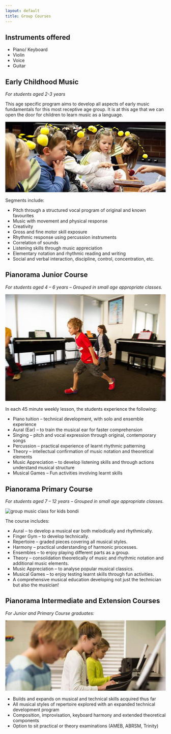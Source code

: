 ```yaml
---
layout: default
title: Group Courses
---
```


<!-- Global site tag (gtag.js) - Google Analytics -->
<script async src="https://www.googletagmanager.com/gtag/js?id=UA-129670238-1"></script>
<script>
  window.dataLayer = window.dataLayer || [];
  function gtag(){dataLayer.push(arguments);}
  gtag('js', new Date());

  gtag('config', 'UA-129670238-1');
</script>

## Instruments offered
* Piano/ Keyboard
* Violin
* Voice
* Guitar

## Early Childhood Music

*For students aged 2-3 years*

This age specific program aims to develop all aspects of early music fundamentals for this most receptive age group. It is at this age that we can open the door for children to learn music as a language.

<img src="images/group_music_lessons_for_kids_bondi-1x.jpg" alt="group music lessons for kids bondi" class="w-100">

Segments include:

* Pitch through a structured vocal program of original and known favourites
* Music with movement and physical response
* Creativity
* Gross and fine motor skill exposure
* Rhythmic response using percussion instruments
* Correlation of sounds
* Listening skills through music appreciation
* Elementary notation and rhythmic reading and writing
* Social and verbal interaction, discipline, control, concentration, etc.

## Pianorama Junior Course  

*For students  aged  4 – 6 years – Grouped in small age appropriate classes.*

<img src="images/group_piano_lessons_bondi-1x.jpg" alt="group piano lessons bondi" class="w-100">

In each 45 minute weekly lesson, the students experience the following:
* Piano tuition – technical development, with solo and ensemble experience
* Aural (Ear) – to train the musical ear for faster comprehension
* Singing – pitch and vocal expression through original, contemporary songs
* Percussion – practical experience of learnt rhythmic patterning
* Theory – intellectual confirmation of music notation and theoretical elements
* Music Appreciation – to develop listening skills and through actions understand musical structure
* Musical Games – Fun activities involving learnt skills

## Pianorama Primary Course

*For students  aged  7 – 12 years – Grouped in small age appropriate classes.*

<img class="w-100" srcset="
images/group_music_class_for_kids_bondi-1x.jpg,
images/group_music_class_for_kids_bondi-2x.jpg,
images/group_music_class_for_kids_bondi-3x.jpg"
src="images/group_music_class_for_kids_bondi-1x.jpg" alt="group music class for kids bondi"/>

The course includes:
* Aural – to develop a musical ear both melodically and rhythmically.
* Finger Gym  – to develop technically.
* Repertoire  – graded pieces covering all musical styles.
* Harmony – practical understanding of harmonic processes.
* Ensembles – to enjoy playing different parts as a group.
* Theory – consolidation theoretically of music and rhythmic notation and additional music elements.
* Music Appreciation – to analyse popular musical classics.
* Musical Games – to enjoy testing learnt skills through fun activities.
* A comprehensive musical education developing not just the technician but also the musician!

## Pianorama Intermediate and Extension Courses

*For Junior and Primary Course graduates:*

<img src="images/piano_lessons_bondi-1x.jpg" alt="piano lessons bondi" class="w-100">

* Builds and expands on musical and technical skills acquired thus far
* All musical styles of repertoire explored with an expanded technical development program
* Composition, improvisation, keyboard harmony and extended theoretical components
* Option to sit practical or theory examinations (AMEB, ABRSM, Trinity)
